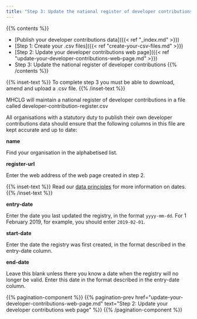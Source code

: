 ```yaml
---
title: "Step 3: Update the national register of developer contributions"
---
```


{{% contents %}}
- [Publish your developer contributions data]({{< ref "_index.md" >}})
- [Step 1: Create your .csv files]({{< ref "create-your-csv-files.md" >}})
- [Step 2: Update your developer contributions web page]({{< ref "update-your-developer-contributions-web-page.md" >}})
- Step 3: Update the national register of developer contributions
{{% /contents %}}

{{% inset-text %}}
To complete step 3 you must be able to download, amend and upload a .csv file. 
{{% /inset-text %}}

MHCLG will maintain a national register of developer contributions in a file called developer-contribution-register.csv

All organisations with a statutory duty to publish their own developer contributions data should ensure that the following columns in this file are kept accurate and up to date:

**name**

Find your organisation in the alphabetised list.

**register-url**

Enter the web address of the web page created in step 2.

{{% inset-text %}}
Read our [data principles](https://digital-land.github.io/guidance/data-principles/) for more information on dates.
{{% /inset-text %}}

**entry-date**

Enter the date you last updated the registry, in the format `yyyy-mm-dd`. For 1 February 2019, for example, you should enter `2019-02-01`.

**start-date**

Enter the date the registry was first created, in the format described in the entry-date column.

**end-date**

Leave this blank unless there you know a date when the registry will no longer be valid. Enter this date in the format described in the entry-date column.


{{% pagination-component %}}
{{% pagination-prev href="update-your-developer-contributions-web-page.md" text="Step 2: Update your developer contributions web page" %}}
{{% /pagination-component %}}
